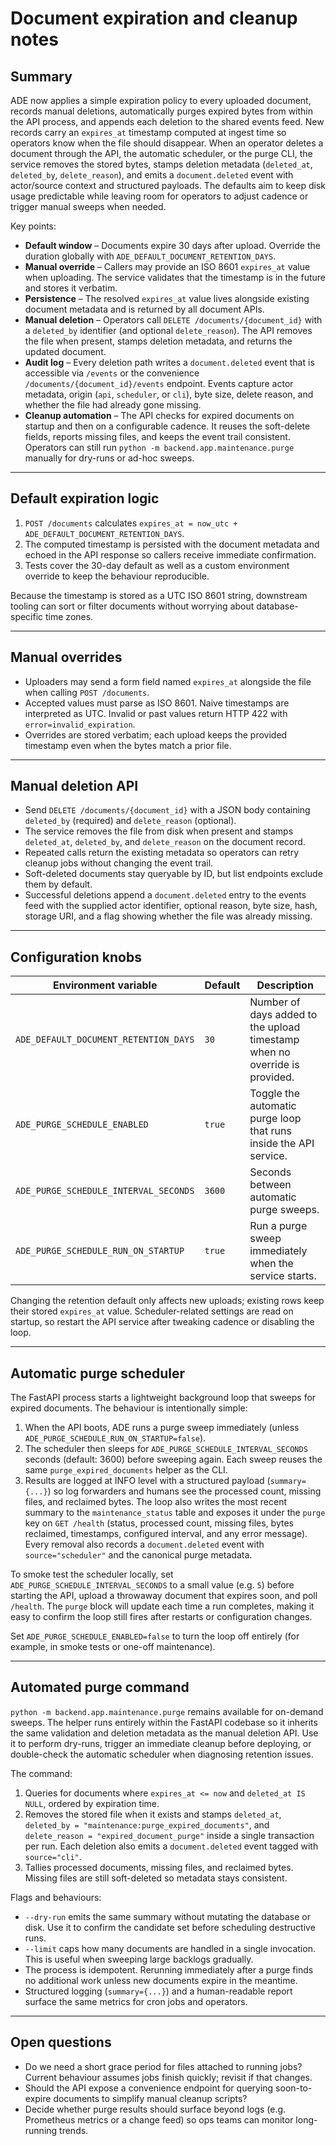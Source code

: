 # Document expiration and cleanup notes

## Summary
ADE now applies a simple expiration policy to every uploaded document, records
manual deletions, automatically purges expired bytes from within the API
process, and appends each deletion to the shared events feed. New records carry an
`expires_at` timestamp computed at ingest time so operators know when the file
should disappear. When an operator deletes a document through the API, the
automatic scheduler, or the purge CLI, the service removes the stored bytes,
stamps deletion metadata (`deleted_at`, `deleted_by`, `delete_reason`), and emits a
`document.deleted` event with actor/source context and structured
payloads. The defaults aim to keep disk usage predictable while leaving room for
operators to adjust cadence or trigger manual sweeps when needed.

Key points:

- **Default window** – Documents expire 30 days after upload. Override the
  duration globally with `ADE_DEFAULT_DOCUMENT_RETENTION_DAYS`.
- **Manual override** – Callers may provide an ISO 8601 `expires_at` value
  when uploading. The service validates that the timestamp is in the future
  and stores it verbatim.
- **Persistence** – The resolved `expires_at` value lives alongside existing
  document metadata and is returned by all document APIs.
- **Manual deletion** – Operators call `DELETE /documents/{document_id}` with
  a `deleted_by` identifier (and optional `delete_reason`). The API removes the
  file when present, stamps deletion metadata, and returns the updated document.
- **Audit log** – Every deletion path writes a `document.deleted` event that is
  accessible via `/events` or the convenience
  `/documents/{document_id}/events` endpoint. Events capture actor
  metadata, origin (`api`, `scheduler`, or `cli`), byte size, delete reason, and
  whether the file had already gone missing.
- **Cleanup automation** – The API checks for expired documents on startup and
  then on a configurable cadence. It reuses the soft-delete fields, reports
  missing files, and keeps the event trail consistent. Operators can still run
  `python -m backend.app.maintenance.purge` manually for dry-runs or ad-hoc
  sweeps.

---

## Default expiration logic

1. `POST /documents` calculates `expires_at = now_utc + ADE_DEFAULT_DOCUMENT_RETENTION_DAYS`.
2. The computed timestamp is persisted with the document metadata and echoed
   in the API response so callers receive immediate confirmation.
3. Tests cover the 30-day default as well as a custom environment override to
   keep the behaviour reproducible.

Because the timestamp is stored as a UTC ISO 8601 string, downstream tooling
can sort or filter documents without worrying about database-specific time
zones.

---

## Manual overrides

- Uploaders may send a form field named `expires_at` alongside the file when
  calling `POST /documents`.
- Accepted values must parse as ISO 8601. Naive timestamps are interpreted as
  UTC. Invalid or past values return HTTP 422 with `error=invalid_expiration`.
- Overrides are stored verbatim; each upload keeps the provided timestamp even
  when the bytes match a prior file.

---

## Manual deletion API

- Send `DELETE /documents/{document_id}` with a JSON body containing
  `deleted_by` (required) and `delete_reason` (optional).
- The service removes the file from disk when present and stamps
  `deleted_at`, `deleted_by`, and `delete_reason` on the document record.
- Repeated calls return the existing metadata so operators can retry cleanup
  jobs without changing the event trail.
- Soft-deleted documents stay queryable by ID, but list endpoints exclude them
  by default.
- Successful deletions append a `document.deleted` entry to the events feed with
  the supplied actor identifier, optional reason, byte size, hash, storage URI,
  and a flag showing whether the file was already missing.

---

## Configuration knobs

| Environment variable | Default | Description |
|----------------------|---------|-------------|
| `ADE_DEFAULT_DOCUMENT_RETENTION_DAYS` | `30` | Number of days added to the upload timestamp when no override is provided. |
| `ADE_PURGE_SCHEDULE_ENABLED` | `true` | Toggle the automatic purge loop that runs inside the API service. |
| `ADE_PURGE_SCHEDULE_INTERVAL_SECONDS` | `3600` | Seconds between automatic purge sweeps. |
| `ADE_PURGE_SCHEDULE_RUN_ON_STARTUP` | `true` | Run a purge sweep immediately when the service starts. |

Changing the retention default only affects new uploads; existing rows keep
their stored `expires_at` value. Scheduler-related settings are read on startup,
so restart the API service after tweaking cadence or disabling the loop.

---

## Automatic purge scheduler

The FastAPI process starts a lightweight background loop that sweeps for expired
documents. The behaviour is intentionally simple:

1. When the API boots, ADE runs a purge sweep immediately (unless
   `ADE_PURGE_SCHEDULE_RUN_ON_STARTUP=false`).
2. The scheduler then sleeps for `ADE_PURGE_SCHEDULE_INTERVAL_SECONDS` seconds
   (default: 3600) before sweeping again. Each sweep reuses the same
   `purge_expired_documents` helper as the CLI.
3. Results are logged at INFO level with a structured payload (`summary={...}`)
   so log forwarders and humans see the processed count, missing files, and
   reclaimed bytes. The loop also writes the most recent summary to the
   `maintenance_status` table and exposes it under the `purge` key on
   `GET /health` (status, processed count, missing files, bytes reclaimed,
   timestamps, configured interval, and any error message). Every removal also
   records a `document.deleted` event with `source="scheduler"` and the
   canonical purge metadata.

To smoke test the scheduler locally, set `ADE_PURGE_SCHEDULE_INTERVAL_SECONDS`
to a small value (e.g. `5`) before starting the API, upload a throwaway document
that expires soon, and poll `/health`. The `purge` block will update each time a
run completes, making it easy to confirm the loop still fires after restarts or
configuration changes.

Set `ADE_PURGE_SCHEDULE_ENABLED=false` to turn the loop off entirely (for
example, in smoke tests or one-off maintenance).

---

## Automated purge command

`python -m backend.app.maintenance.purge` remains available for on-demand
sweeps. The helper runs entirely within the FastAPI codebase so it inherits the
same validation and deletion metadata as the manual deletion API. Use it to perform
dry-runs, trigger an immediate cleanup before deploying, or double-check the
automatic scheduler when diagnosing retention issues.

The command:

1. Queries for documents where `expires_at <= now` and `deleted_at IS NULL`,
   ordered by expiration time.
2. Removes the stored file when it exists and stamps `deleted_at`,
   `deleted_by = "maintenance:purge_expired_documents"`, and
   `delete_reason = "expired_document_purge"` inside a single transaction per
   run. Each deletion also emits a `document.deleted` event tagged with
   `source="cli"`.
3. Tallies processed documents, missing files, and reclaimed bytes. Missing
   files are still soft-deleted so metadata stays consistent.

Flags and behaviours:

- `--dry-run` emits the same summary without mutating the database or disk. Use
  it to confirm the candidate set before scheduling destructive runs.
- `--limit` caps how many documents are handled in a single invocation. This is
  useful when sweeping large backlogs gradually.
- The process is idempotent. Rerunning immediately after a purge finds no
  additional work unless new documents expire in the meantime.
- Structured logging (`summary={...}`) and a human-readable report surface the
  same metrics for cron jobs and operators.

---

## Open questions

- Do we need a short grace period for files attached to running jobs? Current
  behaviour assumes jobs finish quickly; revisit if that changes.
- Should the API expose a convenience endpoint for querying soon-to-expire
  documents to simplify manual cleanup scripts?
- Decide whether purge results should surface beyond logs (e.g. Prometheus
  metrics or a change feed) so ops teams can monitor long-running trends.
